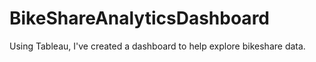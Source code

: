 # BikeShareAnalyticsDashboard
Using Tableau, I've created a dashboard to help explore bikeshare data.
